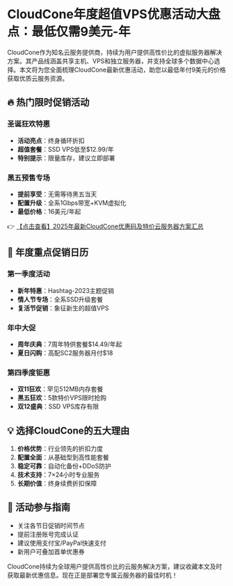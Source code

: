 # CloudCone年度超值VPS优惠活动大盘点：最低仅需9美元-年

CloudCone作为知名云服务提供商，持续为用户提供高性价比的虚拟服务器解决方案。其产品线涵盖共享主机、VPS和独立服务器，并支持全球多个数据中心选择。本文将为您全面梳理CloudCone最新优惠活动，助您以最低年付9美元的价格获取优质云服务资源。

## 🔥 热门限时促销活动

### 圣诞狂欢特惠
- **活动亮点**：终身循环折扣
- **超值套餐**：SSD VPS低至$12.99/年
- **特别提示**：限量库存，建议立即部署

### 黑五预售专场
- **提前享受**：无需等待黑五当天
- **配置升级**：全系1Gbps带宽+KVM虚拟化
- **最低价格**：16美元/年起

👉 [【点击查看】2025年最新CloudCone优惠码及特价云服务器方案汇总](https://bit.ly/Cloudcone)

## 🎯 年度重点促销日历

### 第一季度活动
- **新年特惠**：Hashtag-2023主题促销
- **情人节专场**：全系SSD升级套餐
- **复活节促销**：象征新生的超值VPS

### 年中大促
- **周年庆典**：7周年特供套餐$14.49/年起
- **夏日闪购**：高配SC2服务器月付$18

### 第四季度钜惠
- **双11狂欢**：罕见512MB内存套餐
- **黑五狂欢**：5款特价VPS限时抢购
- **双12盛典**：SSD VPS库存有限

## 💡 选择CloudCone的五大理由
1. **价格优势**：行业领先的折扣力度
2. **配置全面**：从基础型到高性能套餐
3. **稳定可靠**：自动化备份+DDoS防护
4. **技术支持**：7×24小时专业服务
5. **长期价值**：终身续费折扣保障

## 📅 活动参与指南
- 关注各节日促销时间节点
- 提前注册账号完成认证
- 建议使用支付宝/PayPal快速支付
- 新用户可叠加首单优惠券

CloudCone持续为全球用户提供高性价比的云服务解决方案，建议收藏本文及时获取最新优惠信息。现在正是部署您专属云服务器的最佳时机！